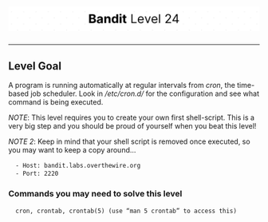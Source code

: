 # ![Bandit Level 24](https://github.com/YunusEmreAlps/Scenarios/blob/master/ctf-bandit/assets/Bandit24.png?raw=true)

---

## Level Goal

A program is running automatically at regular intervals from *cron*, the time-based job scheduler. Look in */etc/cron.d/* for the configuration and see what command is being executed.

*NOTE*: This level requires you to create your own first shell-script. This is a very big step and you should be proud of yourself when you beat this level!

*NOTE 2*: Keep in mind that your shell script is removed once executed, so you may want to keep a copy around…

``` {.sh}
  - Host: bandit.labs.overthewire.org
  - Port: 2220
```

### Commands you may need to solve this level

``` {.sh}
  cron, crontab, crontab(5) (use “man 5 crontab” to access this)
```

